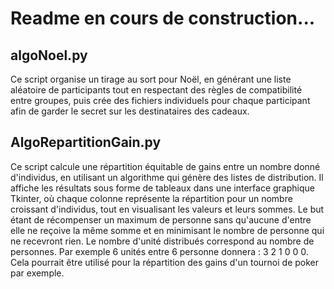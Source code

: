 # Readme en cours de construction...

## algoNoel.py
Ce script organise un tirage au sort pour Noël, en générant une liste aléatoire de participants tout en respectant des règles de compatibilité entre groupes, puis crée des fichiers individuels pour chaque participant afin de garder le secret sur les destinataires des cadeaux.

## AlgoRepartitionGain.py
Ce script calcule une répartition équitable de gains entre un nombre donné d'individus, en utilisant un algorithme qui génère des listes de distribution. Il affiche les résultats sous forme de tableaux dans une interface graphique Tkinter, où chaque colonne représente la répartition pour un nombre croissant d'individus, tout en visualisant les valeurs et leurs sommes.
Le but étant de récompenser un maximum de personne sans qu'aucune d'entre elle ne reçoive la même somme et en minimisant le nombre de personne qui ne recevront rien. Le nombre d'unité distribués correspond au nombre de personnes. Par exemple 6 unités entre 6 personne donnera : 3 2 1 0 0 0. Cela pourrait être utilisé pour la répartition des gains d'un tournoi de poker par exemple.
